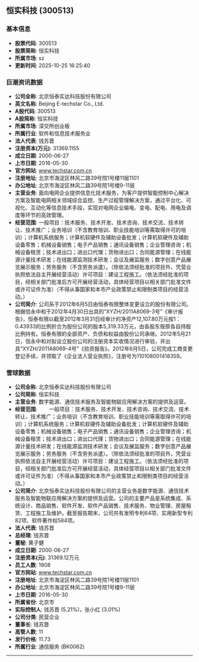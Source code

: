 ## 恒实科技 (300513)

### 基本信息

- **股票代码**: 300513
- **股票简称**: 恒实科技
- **所属市场**: sz
- **更新时间**: 2025-10-25 16:25:40

### 巨潮资讯数据

- **公司全称**: 北京恒泰实达科技股份有限公司
- **英文名称**: Beijing E-techstar Co., Ltd.
- **A股代码**: 300513
- **A股简称**: 恒实科技
- **所属市场**: 深交所创业板
- **所属行业**: 软件和信息技术服务业
- **法人代表**: 钱苏晋
- **注册资本(万元)**: 31369.1155
- **成立日期**: 2000-06-27
- **上市日期**: 2016-05-30
- **官方网站**: www.techstar.com.cn
- **注册地址**: 北京市海淀区林风二路39号院1号楼11层1101
- **办公地址**: 北京市海淀区林风二路39号院1号楼9-11层
- **主营业务**: 面向电网企业提供信息化技术服务，为客户提供智能控制中心解决方案及智能电网相关领域综合监控、生产过程管理解决方案，通过平台化、可视化、互动化等信息技术手段，实现对电网企业输电、变电、配电、用电及调度等环节的高效管理。
- **经营范围**: 一般项目：技术服务、技术开发、技术咨询、技术交流、技术转让、技术推广；业务培训（不含教育培训、职业技能培训等需取得许可的培训）；计算机系统服务；计算机软硬件及辅助设备批发；计算机软硬件及辅助设备零售；机械设备销售；电子产品销售；通讯设备销售；企业管理咨询；机械设备租赁；技术进出口；进出口代理；货物进出口；合同能源管理；在线能源计量技术研发；在线能源监测技术研发；会议及展监服务；数字创意产品展览展示服务；劳务服务（不含劳务派遣）。（除依法须经批准的项目外，凭营业执照依法自主开展经营活动）许可项目：建设工程施工。（依法须经批准的项目，经相关部门批准后方可开展经营活动，具体经营项目以相关部门批准文件或许可证件为准）（不得从事国家和本市产业政策禁止和限制类项目的经营活动。）
- **公司简介**: 公司系于2012年6月5日由恒泰有限整体变更设立的股份有限公司。根据信永中和于2012年4月30日出具的“XYZH/2011A8069-3号”《审计报告》，恒泰有限以截至2012年3月31日经审计的净资产12,107.80万元按1：0.43933的比例折合为股份公司的股本5,319.33万元，由各股东按原各自持股比例持有。恒泰有限的全部资产、负债和权益由股份公司承继。2012年5月21日，信永中和对拟设立股份公司的注册资本实收情况进行审验，并出具“XYZH/2011A8069-4号”《验资报告》。2012年6月5日，公司完成工商变更登记手续，并领取了《企业法人营业执照》，注册号为110108001418359。

### 雪球数据

- **公司全称**: 北京恒泰实达科技股份有限公司
- **公司简称**: 恒实科技
- **主营业务**: 数字能源、通信技术服务及智能物联应用解决方案的提供及运营。
- **经营范围**: 　　一般项目：技术服务、技术开发、技术咨询、技术交流、技术转让、技术推广；业务培训（不含教育培训、职业技能培训等需取得许可的培训）；计算机系统服务；计算机软硬件及辅助设备批发；计算机软硬件及辅助设备零售；机械设备销售；电子产品销售；通讯设备销售；企业管理咨询；机械设备租赁；技术进出口；进出口代理；货物进出口；合同能源管理；在线能源计量技术研发；在线能源监测技术研发；会议及展监服务；数字创意产品展览展示服务；劳务服务（不含劳务派遣）。（除依法须经批准的项目外，凭营业执照依法自主开展经营活动）许可项目：建设工程施工。（依法须经批准的项目，经相关部门批准后方可开展经营活动，具体经营项目以相关部门批准文件或许可证件为准）（不得从事国家和本市产业政策禁止和限制类项目的经营活动。）
- **公司简介**: 北京恒泰实达科技股份有限公司的主营业务是数字能源、通信技术服务及智能物联应用解决方案的提供及运营。公司的主要产品是系统集成、系统设计、商品销售、软件开发、软件产品销售、技术服务、物业管理、房屋租赁、工程施工及维护。截至报告期末，公司共有发明专利64项、实用新型专利82项、软件著作权584项。
- **法人代表**: 钱苏晋
- **总经理**: 钱苏晋
- **董秘**: 黄子健
- **成立日期**: 2000-06-27
- **注册资本(元)**: 31369.12万元
- **员工人数**: 1908
- **官方网站**: www.techstar.com.cn
- **注册地址**: 北京市海淀区林风二路39号院1号楼11层1101
- **办公地址**: 北京市海淀区林风二路39号院1号楼9-11层
- **上市日期**: 2016-05-30
- **所属省份**: 北京市
- **实际控制人**: 钱苏晋 (5.21%)，张小红 (3.01%)
- **公司分类**: 民营企业
- **董事长**: 钱苏晋
- **高管人数**: 11
- **发行价格**: 11.73
- **所属行业**: 通信服务 (BK0062)

---